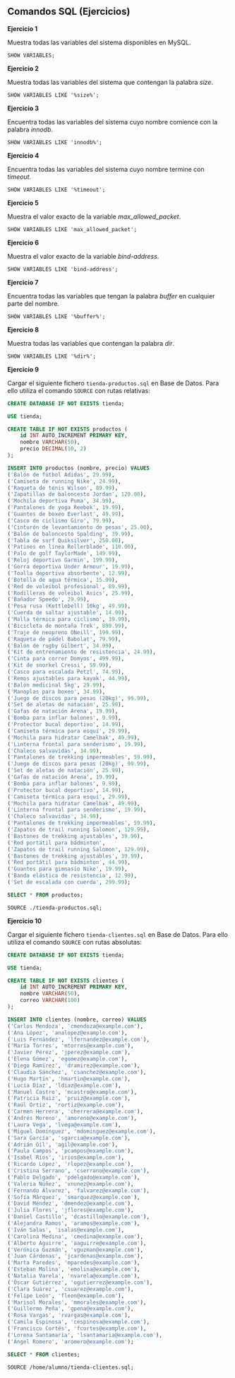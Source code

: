 ## Comandos SQL (Ejercicios)

__Ejercicio 1__

Muestra todas las variables del sistema disponibles en MySQL.

`SHOW VARIABLES;`

__Ejercicio 2__

Muestra todas las variables del sistema que contengan la palabra _size_.

`SHOW VARIABLES LIKE '%size%';`

__Ejercicio 3__

Encuentra todas las variables del sistema cuyo nombre comience con la palabra _innodb_.

`SHOW VARIABLES LIKE 'innodb%';`

__Ejercicio 4__

Encuentra todas las variables del sistema cuyo nombre termine con _timeout_.

`SHOW VARIABLES LIKE '%timeout';`

__Ejercicio 5__

Muestra el valor exacto de la variable _max_allowed_packet_.

`SHOW VARIABLES LIKE 'max_allowed_packet';`

__Ejercicio 6__

Muestra el valor exacto de la variable _bind-address_.

`SHOW VARIABLES LIKE 'bind-address';`

__Ejercicio 7__

Encuentra todas las variables que tengan la palabra _buffer_ en cualquier parte del nombre.

`SHOW VARIABLES LIKE '%buffer%';`

__Ejercicio 8__

Muestra todas las variables que contengan la palabra _dir_.

`SHOW VARIABLES LIKE '%dir%';`

__Ejercicio 9__

Cargar el siguiente fichero `tienda-productos.sql` en Base de Datos. Para ello utiliza el comando `SOURCE` con rutas relativas:

```sql
CREATE DATABASE IF NOT EXISTS tienda;

USE tienda;

CREATE TABLE IF NOT EXISTS productos (
    id INT AUTO_INCREMENT PRIMARY KEY,
    nombre VARCHAR(50),
    precio DECIMAL(10, 2)
);

INSERT INTO productos (nombre, precio) VALUES
('Balón de fútbol Adidas', 29.99),
('Camiseta de running Nike', 24.99),
('Raqueta de tenis Wilson', 89.99),
('Zapatillas de baloncesto Jordan', 120.00),
('Mochila deportiva Puma', 34.99),
('Pantalones de yoga Reebok', 19.99),
('Guantes de boxeo Everlast', 49.99),
('Casco de ciclismo Giro', 79.99),
('Cinturón de levantamiento de pesas', 25.00),
('Balón de baloncesto Spalding', 39.99),
('Tabla de surf Quiksilver', 250.00),
('Patines en línea Rollerblade', 110.00),
('Palo de golf TaylorMade', 149.99),
('Reloj deportivo Garmin', 199.99),
('Gorra deportiva Under Armour', 19.99),
('Toalla deportiva absorbente', 12.99),
('Botella de agua térmica', 15.99),
('Red de voleibol profesional', 89.99),
('Rodilleras de voleibol Asics', 25.99),
('Bañador Speedo', 29.99),
('Pesa rusa (Kettlebell) 10kg', 49.99),
('Cuerda de saltar ajustable', 14.99),
('Malla térmica para ciclismo', 39.99),
('Bicicleta de montaña Trek', 899.99),
('Traje de neopreno ONeill', 199.99),
('Raqueta de pádel Babolat', 79.99),
('Balón de rugby Gilbert', 34.99),
('Kit de entrenamiento de resistencia', 24.99),
('Cinta para correr Domyos', 499.99),
('Kit de snorkel Cressi', 59.99),
('Casco para escalada Petzl', 74.99),
('Remos ajustables para kayak', 44.99),
('Balón medicinal 5kg', 29.99),
('Manoplas para boxeo', 34.99),
('Juego de discos para pesas (20kg)', 99.99),
('Set de aletas de natación', 25.99),
('Gafas de natación Arena', 19.99),
('Bomba para inflar balones', 9.99),
('Protector bucal deportivo', 14.99),
('Camiseta térmica para esquí', 29.99),
('Mochila para hidratar Camelbak', 49.99),
('Linterna frontal para senderismo', 19.99),
('Chaleco salvavidas', 34.99),
('Pantalones de trekking impermeables', 59.99),
('Juego de discos para pesas (20kg)', 99.99),
('Set de aletas de natación', 25.99),
('Gafas de natación Arena', 19.99),
('Bomba para inflar balones', 9.99),
('Protector bucal deportivo', 14.99),
('Camiseta térmica para esquí', 29.99),
('Mochila para hidratar Camelbak', 49.99),
('Linterna frontal para senderismo', 19.99),
('Chaleco salvavidas', 34.99),
('Pantalones de trekking impermeables', 59.99),
('Zapatos de trail running Salomon', 129.99),
('Bastones de trekking ajustables', 39.99),
('Red portátil para bádminton',
('Zapatos de trail running Salomon', 129.99),
('Bastones de trekking ajustables', 39.99),
('Red portátil para bádminton', 44.99),
('Guantes para gimnasio Nike', 19.99),
('Banda elástica de resistencia', 12.99),
('Set de escalada con cuerda', 299.99);

SELECT * FROM productos;
```

`SOURCE ./tienda-productos.sql;`

__Ejercicio 10__

Cargar el siguiente fichero `tienda-clientes.sql` en Base de Datos. Para ello utiliza el comando `SOURCE` con rutas absolutas:

```sql
CREATE DATABASE IF NOT EXISTS tienda;

USE tienda;

CREATE TABLE IF NOT EXISTS clientes (
    id INT AUTO_INCREMENT PRIMARY KEY,
    nombre VARCHAR(50),
    correo VARCHAR(100)
);

INSERT INTO clientes (nombre, correo) VALUES
('Carlos Mendoza', 'cmendoza@example.com'),
('Ana López', 'analopez@example.com'),
('Luis Fernández', 'lfernandez@example.com'),
('María Torres', 'mtorres@example.com'),
('Javier Pérez', 'jperez@example.com'),
('Elena Gómez', 'egomez@example.com'),
('Diego Ramírez', 'dramirez@example.com'),
('Claudia Sánchez', 'csanchez@example.com'),
('Hugo Martín', 'hmartin@example.com'),
('Lucía Díaz', 'ldiaz@example.com'),
('Manuel Castro', 'mcastro@example.com'),
('Patricia Ruiz', 'pruiz@example.com'),
('Raúl Ortiz', 'rortiz@example.com'),
('Carmen Herrera', 'cherrera@example.com'),
('Andrés Moreno', 'amoreno@example.com'),
('Laura Vega', 'lvega@example.com'),
('Miguel Domínguez', 'mdominguez@example.com'),
('Sara García', 'sgarcia@example.com'),
('Adrián Gil', 'agil@example.com'),
('Paula Campos', 'pcampos@example.com'),
('Isabel Ríos', 'irios@example.com'),
('Ricardo López', 'rlopez@example.com'),
('Cristina Serrano', 'cserrano@example.com'),
('Pablo Delgado', 'pdelgado@example.com'),
('Valeria Núñez', 'vnunez@example.com'),
('Fernando Álvarez', 'falvarez@example.com'),
('Sofía Márquez', 'smarquez@example.com'),
('David Méndez', 'dmendez@example.com'),
('Julia Flores', 'jflores@example.com'),
('Daniel Castillo', 'dcastillo@example.com'),
('Alejandra Ramos', 'aramos@example.com'),
('Iván Salas', 'isalas@example.com'),
('Carolina Medina', 'cmedina@example.com'),
('Alberto Aguirre', 'aaguirre@example.com'),
('Verónica Guzmán', 'vguzman@example.com'),
('Juan Cárdenas', 'jcardenas@example.com'),
('Marta Paredes', 'mparedes@example.com'),
('Esteban Molina', 'emolina@example.com'),
('Natalia Varela', 'nvarela@example.com'),
('Óscar Gutiérrez', 'ogutierrez@example.com'),
('Clara Suárez', 'csuarez@example.com'),
('Felipe León', 'fleon@example.com'),
('Marisol Morales', 'mmorales@example.com'),
('Guillermo Peña', 'gpena@example.com'),
('Rosa Vargas', 'rvargas@example.com'),
('Camila Espinosa', 'cespinosa@example.com'),
('Francisco Cortés', 'fcortes@example.com'),
('Lorena Santamaría', 'lsantamaria@example.com'),
('Ángel Romero', 'aromero@example.com');

SELECT * FROM clientes;
```

`SOURCE /home/alumno/tienda-clientes.sql;`
